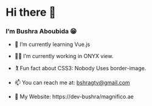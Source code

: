 # Hi there 👋

### I’m Bushra Aboubida 😁

- 🌱 I’m currently learning Vue.js
- 👨‍💻 I’m currently working in ONYX view.
- 🏌️ Fun fact about CSS3: Nobody Uses border-image.

- 📫 You can reach me at: bshragtv@gmail.com
- 🔗 My Website: https://dev-bushra/magnifico.ae
